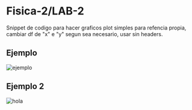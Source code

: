 # Fisica-2/LAB-2
Snippet de codigo para hacer graficos plot simples para refencia propia, cambiar df de "x" e "y" segun sea necesario, usar sin headers.
## Ejemplo
![ejemplo](https://user-images.githubusercontent.com/100742706/195964395-5d58fca5-f9e0-42f2-91b0-42440cbfb9c3.png)

## Ejemplo 2
![hola](https://user-images.githubusercontent.com/100742706/195964434-693cdaad-3132-48e1-b66d-c1d0e2c3d00a.png)

